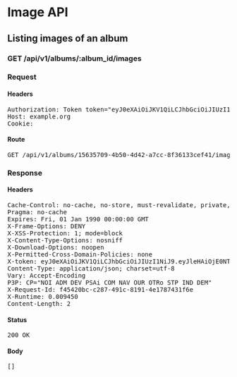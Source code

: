 # Image API

## Listing images of an album

### GET /api/v1/albums/:album_id/images
### Request

#### Headers

<pre>Authorization: Token token=&quot;eyJ0eXAiOiJKV1QiLCJhbGciOiJIUzI1NiJ9.eyJleHAiOjE0NTU1NTIxNzksImFiaWxpdGllcyI6e30sInVzZXJfaWQiOiIyYzNhMGUwNy01Y2QyLTQ4MjgtYTVkOC1mYjE5ZTMwZGQ0NzMifQ.JkxP1g0kjjbhWcig7E2p6HcoLaT8RB3X8KghyTxIZF8&quot;
Host: example.org
Cookie: </pre>

#### Route

<pre>GET /api/v1/albums/15635709-4b50-4d42-a7cc-8f36133cef41/images</pre>

### Response

#### Headers

<pre>Cache-Control: no-cache, no-store, must-revalidate, private, max-age=0
Pragma: no-cache
Expires: Fri, 01 Jan 1990 00:00:00 GMT
X-Frame-Options: DENY
X-XSS-Protection: 1; mode=block
X-Content-Type-Options: nosniff
X-Download-Options: noopen
X-Permitted-Cross-Domain-Policies: none
X-token: eyJ0eXAiOiJKV1QiLCJhbGciOiJIUzI1NiJ9.eyJleHAiOjE0NTU1NTIxNzksImFiaWxpdGllcyI6e30sInVzZXJfaWQiOiIyYzNhMGUwNy01Y2QyLTQ4MjgtYTVkOC1mYjE5ZTMwZGQ0NzMifQ.JkxP1g0kjjbhWcig7E2p6HcoLaT8RB3X8KghyTxIZF8
Content-Type: application/json; charset=utf-8
Vary: Accept-Encoding
P3P: CP=&quot;NOI ADM DEV PSAi COM NAV OUR OTRo STP IND DEM&quot;
X-Request-Id: f45420bc-c287-491c-8191-4e1787431f6e
X-Runtime: 0.009450
Content-Length: 2</pre>

#### Status

<pre>200 OK</pre>

#### Body

<pre>[]</pre>
